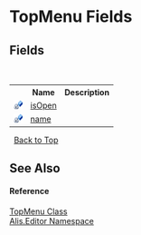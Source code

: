 # TopMenu Fields
 


## Fields
&nbsp;<table><tr><th></th><th>Name</th><th>Description</th></tr><tr><td>![Private field](media/privfield.gif "Private field")</td><td><a href="865d0d07-f7db-76b8-2340-da4bf4e479f6">isOpen</a></td><td /></tr><tr><td>![Private field](media/privfield.gif "Private field")</td><td><a href="c428693d-3534-ae1a-5581-ba98d93448c6">name</a></td><td /></tr></table>&nbsp;
<a href="#topmenu-fields">Back to Top</a>

## See Also


#### Reference
<a href="8a7f9db9-e927-23b9-8d66-0339524a5df7">TopMenu Class</a><br /><a href="b150ade4-39de-a232-5f06-d3cdc1b2c538">Alis.Editor Namespace</a><br />